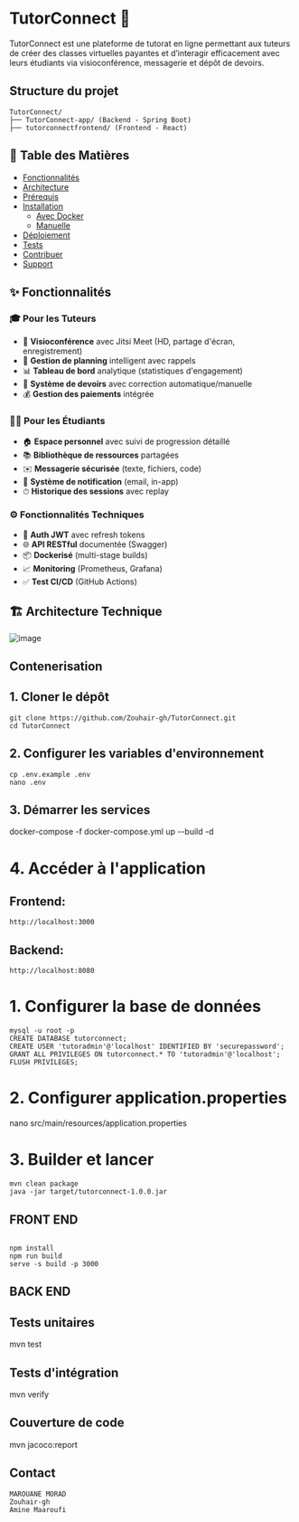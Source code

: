 # TutorConnect 🚀

TutorConnect est une plateforme de tutorat en ligne permettant aux tuteurs de créer des classes virtuelles payantes et d’interagir efficacement avec leurs étudiants via visioconférence, messagerie et dépôt de devoirs.

## Structure du projet

```
TutorConnect/
├── TutorConnect-app/ (Backend - Spring Boot)
├── tutorconnectfrontend/ (Frontend - React)
```

## 📌 Table des Matières
- [Fonctionnalités](#-fonctionnalités)
- [Architecture](#-architecture-technique)
- [Prérequis](#-prérequis)
- [Installation](#-installation)
    - [Avec Docker](#avec-docker-recommandé)
    - [Manuelle](#installation-manuelle)
- [Déploiement](#-déploiement-docker)
- [Tests](#-suite-de-tests)
- [Contribuer](#-guide-de-contribution)
- [Support](#-support--contact)

## ✨ Fonctionnalités

### 🎓 Pour les Tuteurs
- 🎥 **Visioconférence** avec Jitsi Meet (HD, partage d'écran, enregistrement)
- 📅 **Gestion de planning** intelligent avec rappels
- 📊 **Tableau de bord** analytique (statistiques d'engagement)
- 📝 **Système de devoirs** avec correction automatique/manuelle
- 💰 **Gestion des paiements** intégrée

### 🧑‍🎓 Pour les Étudiants
- 🏠 **Espace personnel** avec suivi de progression détaillé
- 📚 **Bibliothèque de ressources** partagées
- ✉️ **Messagerie sécurisée** (texte, fichiers, code)
- 🔔 **Système de notification** (email, in-app)
- ⏱ **Historique des sessions** avec replay

### ⚙️ Fonctionnalités Techniques
- 🔐 **Auth JWT** avec refresh tokens
- 🌐 **API RESTful** documentée (Swagger)
- 📦 **Dockerisé** (multi-stage builds)
- 📈 **Monitoring** (Prometheus, Grafana)
- ✅ **Test CI/CD** (GitHub Actions)

## 🏗 Architecture Technique

![image](https://github.com/user-attachments/assets/eadeffd6-8985-45c9-a967-3431935a0ae7)

## Contenerisation

## 1. Cloner le dépôt
```
git clone https://github.com/Zouhair-gh/TutorConnect.git
cd TutorConnect
```
## 2. Configurer les variables d'environnement
```
cp .env.example .env
nano .env
```
## 3. Démarrer les services
docker-compose -f docker-compose.yml up --build -d

# 4. Accéder à l'application
## Frontend:
```http://localhost:3000```
## Backend:
```http://localhost:8080```



# 1. Configurer la base de données
```
mysql -u root -p
CREATE DATABASE tutorconnect;
CREATE USER 'tutoradmin'@'localhost' IDENTIFIED BY 'securepassword';
GRANT ALL PRIVILEGES ON tutorconnect.* TO 'tutoradmin'@'localhost';
FLUSH PRIVILEGES;
```
# 2. Configurer application.properties
nano src/main/resources/application.properties

# 3. Builder et lancer
```
mvn clean package
java -jar target/tutorconnect-1.0.0.jar
```
## FRONT END
```

npm install
npm run build
serve -s build -p 3000
```


## BACK END

## Tests unitaires
mvn test

## Tests d'intégration
mvn verify

## Couverture de code
mvn jacoco:report

## Contact
```
MAROUANE MORAD
Zouhair-gh
Amine Maaroufi
```
